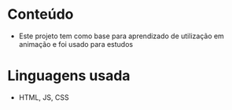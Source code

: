 ﻿# Conteúdo 
- Este projeto tem como base para aprendizado de utilização em animação e foi usado para estudos

# Linguagens usada
- HTML, JS, CSS
